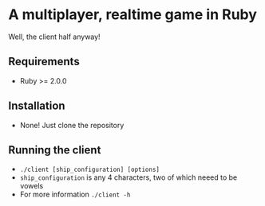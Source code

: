 # A multiplayer, realtime game in Ruby

Well, the client half anyway!

## Requirements
  - Ruby >= 2.0.0

## Installation
  - None!  Just clone the repository

## Running the client
  - `./client [ship_configuration] [options]`
  - `ship_configuration` is any 4 characters, two of which neeed to be vowels
  - For more information `./client -h`
